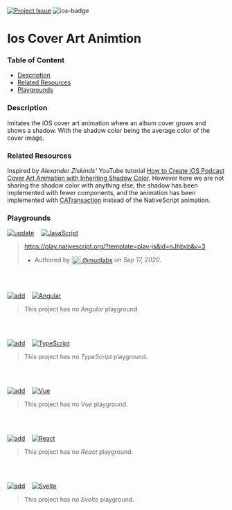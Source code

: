 [javascript-badge]: https://img.shields.io/badge/JavaScript-%E2%9C%93-F7DF1E.svg?style=for-the-badge&logo=JavaScript&logoColor=F7DF1E&labelColor=000000
[typescript-badge]: https://img.shields.io/badge/TypeScript-%E2%9C%93-007ACC.svg?style=for-the-badge&logo=TypeScript&logoColor=007ACC&labelColor=000000
[angular-badge]: https://img.shields.io/badge/Angular-%E2%9C%93-DD0031.svg?style=for-the-badge&logo=Angular&logoColor=DD0031&labelColor=000000
[vue-badge]: https://img.shields.io/badge/Vue.js-%E2%9C%93-4FC08D.svg?style=for-the-badge&logo=Vue.js&logoColor=4FC08D&labelColor=000000
[react-badge]: https://img.shields.io/badge/React-%E2%9C%93-33d8ff.svg?style=for-the-badge&logo=React&logoColor=33d8ff&labelColor=000000
[svelte-badge]: https://img.shields.io/badge/Svelte-%E2%9C%93-f93e02.svg?style=for-the-badge&logo=Svelte&logoColor=f93e02&labelColor=000000

[ios-badge]: https://img.shields.io/badge/ios-%E2%9C%93-e6e8eb.svg?style=for-the-badge&logo=apple&logoColor=white&labelColor=000000
[android-badge]: https://img.shields.io/badge/android-%E2%9C%93-e6e8eb.svg?style=for-the-badge&logo=android&logoColor=white&labelColor=000000
[ios-badge--simple]: https://img.shields.io/badge/ios-000000.svg?style=for-the-badge&logo=apple&logoColor=white
[android-badge--simple]: https://img.shields.io/badge/android-000000.svg?style=for-the-badge&logo=android&logoColor=white

[update-badge]: https://img.shields.io/badge/UPDATE-0ea2f1.svg?style=for-the-badge&labelColor=fafbfc
[add-badge]: https://img.shields.io/badge/Add-0ea2f1.svg?style=for-the-badge&labelColor=fafbfc

[issue-badge]: https://img.shields.io/badge/Project-%2351-0ea2f1.svg?style=for-the-badge&labelColor=000000


<!-- Project badges -->
[![Project Issue][issue-badge]](https://github.com/mudlabs/hello-word-javascript-action/issues/51)
![ios-badge]



<!-- Project title -->
# Ios Cover Art Animtion


### Table of Content
  - [Description](#description)
  - [Related Resources](#related-resources)
  - [Playgrounds](#playgrounds)


<!-- Project description -->
### Description
Imitates the iOS cover art animation where an album cover grows and shows a shadow. With the shadow color being the average color of the cover image.


<!-- 
Reference any related resources here. These could include;
 * Existing video or blog tutorials that create the same project, or inspired it.
 * A live website or app using the behaviour, style, etc.., the app is trying to replicate.
 * Or perhaps a design from somewhere like dribbble.com inspired the project.
-->
### Related Resources
Inspired by _Alexander Ziskinds'_ YouTube tutorial [How to Create iOS Podcast Cover Art Animation with Inheriting Shadow Color](https://youtu.be/CVZDURL8HWs). However here we are not sharing the shadow color with anything else, the shadow has been implemented with fewer components, and the animation has been implemented with [CATransaction](https://developer.apple.com/documentation/quartzcore/catransaction) instead of the NativeScript animation.


<!-- Playgrounds -->
### Playgrounds

[![update][update-badge]](https://github.com/mudlabs/NativeScript-Play-Pit/issues/new/?title=%5Bupdate%5D%5Bjavascript%5D%20Ios%20Cover%20Art%20Animtion&template=update.md)
&nbsp;&nbsp;
[![JavaScript][javascript-badge]](https://play.nativescript.org/?template=play-js&id=nJhbvb&v=3)


> https://play.nativescript.org/?template=play-js&id=nJhbvb&v=3
> - Authored by [<img src="https://avatars3.githubusercontent.com/u/32623552?s=60&v=4" width="21" align="center"/> @mudlabs](https://github.com/mudlabs) on _Sep 17, 2020_.
> 
<br/>
<br/>


[![add][add-badge]](https://github.com/mudlabs/NativeScript-Play-Pit/issues/new/?title=%5Badd%5D%5Bangular%5D%20Ios%20Cover%20Art%20Animtion&template=add.md)
&nbsp;&nbsp;
[![Angular][angular-badge]]()


> This project has no _Angular_ playground.
> 
> 
<br/>
<br/>


[![add][add-badge]](https://github.com/mudlabs/NativeScript-Play-Pit/issues/new/?title=%5Badd%5D%5Btypescript%5D%20Ios%20Cover%20Art%20Animtion&template=add.md)
&nbsp;&nbsp;
[![TypeScript][typescript-badge]]()


> This project has no _TypeScript_ playground.
> 
> 
<br/>
<br/>


[![add][add-badge]](https://github.com/mudlabs/NativeScript-Play-Pit/issues/new/?title=%5Badd%5D%5Bvue%5D%20Ios%20Cover%20Art%20Animtion&template=add.md)
&nbsp;&nbsp;
[![Vue][vue-badge]]()


> This project has no _Vue_ playground.
> 
> 
<br/>
<br/>


[![add][add-badge]](https://github.com/mudlabs/NativeScript-Play-Pit/issues/new/?title=%5Badd%5D%5Breact%5D%20Ios%20Cover%20Art%20Animtion&template=add.md)
&nbsp;&nbsp;
[![React][react-badge]]()


> This project has no _React_ playground.
> 
> 
<br/>
<br/>


[![add][add-badge]](https://github.com/mudlabs/NativeScript-Play-Pit/issues/new/?title=%5Badd%5D%5Bsvelte%5D%20Ios%20Cover%20Art%20Animtion&template=add.md)
&nbsp;&nbsp;
[![Svelte][svelte-badge]]()


> This project has no _Svelte_ playground.
> 
> 
<br/>
<br/>

